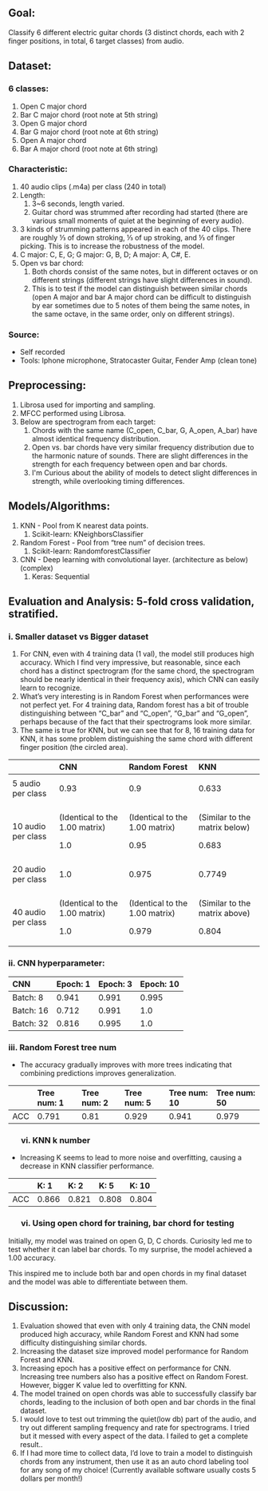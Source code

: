 ## Goal: 

Classify 6 different electric guitar chords (3 distinct chords, each with 2 finger positions, in total, 6 target classes) from audio.

## Dataset:

### 6 classes:

1. Open C major chord
1. Bar C major chord (root note at 5th string)
1. Open G major chord
1. Bar G major chord (root note at 6th string)
1. Open A major chord 
1. Bar A major chord (root note at 6th string)

### Characteristic:

1. 40 audio clips (.m4a) per class (240 in total)
1. Length: 
   1. 3~6 seconds, length varied.
   1. Guitar chord was strummed after recording had started (there are various small moments of quiet at the beginning of every audio).
1. 3 kinds of strumming patterns appeared in each of the 40 clips. There are roughly ⅓ of down stroking, ⅓ of up stroking, and ⅓ of finger picking. This is to increase the robustness of the model.
1. C major: C, E, G; G major: G, B, D; A major: A, C#, E.
1. Open vs bar chord: 
   1. Both chords consist of the same notes, but in different octaves or on different strings (different strings have slight differences in sound). 
   1. This is to test if the model can distinguish between similar chords (open A major and bar A major chord can be difficult to distinguish by ear sometimes due to 5 notes of them being the same notes, in the same octave, in the same order, only on different strings).

### Source:

- Self recorded
- Tools: Iphone microphone, Stratocaster Guitar, Fender Amp (clean tone)

## Preprocessing:
   1. Librosa used for importing and sampling.
   1. MFCC performed using Librosa.
   1. Below are spectrogram from each target:
      1. Chords with the same name (C\_open, C\_bar, G, A\_open, A\_bar) have almost identical frequency distribution.
      1. Open vs. bar chords have very similar frequency distribution due to the harmonic nature of sounds. There are slight differences in the strength for each frequency between open and bar chords.
      1. I'm Curious about the ability of models to detect slight differences in strength, while overlooking timing differences.


## Models/Algorithms: 
   1. KNN - Pool from K nearest data points. 
      1. Scikit-learn: KNeighborsClassifier
   1. Random Forest - Pool from “tree num” of decision trees.
      1. Scikit-learn: RandomforestClassifier
   1. CNN - Deep learning with convolutional layer. (architecture as below)  (complex)
      1. Keras: Sequential

## Evaluation and Analysis: 5-fold cross validation, stratified.

### i.	 Smaller dataset vs Bigger dataset

1. For CNN, even with 4 training data (1 val), the model still produces high accuracy. Which I find very impressive, but reasonable, since each chord has a distinct spectrogram (for the same chord, the spectrogram should be nearly identical in their frequency axis), which CNN can easily learn to recognize.
1. What’s very interesting is in Random Forest when performances were not perfect yet. For 4 training data, Random forest has a bit of trouble distinguishing between “C\_bar” and “C\_open”, “G\_bar” and “G\_open”, perhaps because of the fact that their spectrograms look more similar. 
1. The same is true for KNN, but we can see that for 8, 16 training data for KNN, it has some problem distinguishing the same chord with different finger position (the circled area). 

||CNN|Random Forest|KNN|
| :- | :- | :- | :- |
|5 audio per class|<p></p><p>0\.93</p>|<p></p><p>0\.9</p>|<p></p><p>0\.633</p>|
|10 audio per class|<p>(Identical to the 1.00 matrix)</p><p>1\.0</p>|<p>(Identical to the 1.00 matrix)</p><p>0\.95</p>|<p>(Similar to the matrix below)</p><p>0\.683</p>|
|20 audio per class|<p></p><p>1\.0</p>|<p></p><p>0\.975</p>|<p></p><p>0\.7749</p>|
|40 audio per class|<p>(Identical to the 1.00 matrix)</p><p>1\.0</p>|<p>(Identical to the 1.00 matrix)</p><p>0\.979</p>|<p>(Similar to the matrix above)</p><p>0\.804</p>|
### ii.	CNN hyperparameter:

|CNN|Epoch: 1|Epoch: 3|Epoch: 10|
| :- | :- | :- | :- |
|Batch: 8|0\.941|0\.991|0\.995|
|Batch: 16|0\.712|0\.991|1\.0|
|Batch: 32|0\.816|0\.995|1\.0|
### iii.	Random Forest tree num

- The accuracy gradually improves with more trees indicating that combining predictions improves generalization.

||Tree num: 1|Tree num: 2|Tree num: 5|Tree num: 10|Tree num: 50|
| :- | :- | :- | :- | :- | :- |
|ACC|0\.791|0\.81|0\.929|0\.941|0\.979|
### `	`vi.	KNN k number

- Increasing K seems to lead to more noise and overfitting, causing a decrease in KNN classifier performance.

||K: 1|K: 2|K: 5|K: 10|
| :- | :- | :- | :- | :- |
|ACC|0\.866|0\.821|0\.808|0\.804|

### `	`vi.	Using open chord for training, bar chord for testing

Initially, my model was trained on open G, D, C chords. Curiosity led me to test whether it can label bar chords. To my surprise, the model achieved a 1.00 accuracy. 

This inspired me to include both bar and open chords in my final dataset and the model was able to differentiate between them.

## Discussion: 
   1. Evaluation showed that even with only 4 training data, the CNN model produced high accuracy, while Random Forest and KNN had some difficulty distinguishing similar chords.
   1. Increasing the dataset size improved model performance for Random Forest and KNN.
   1. Increasing epoch has a positive effect on performance for CNN. Increasing tree numbers also has a positive effect on Random Forest. However, bigger K value led to overfitting for KNN.
   1. The model trained on open chords was able to successfully classify bar chords, leading to the inclusion of both open and bar chords in the final dataset.
   1. I would love to test out trimming the quiet(low db) part of the audio, and try out different sampling frequency and rate for spectrograms. I tried but it messed with every aspect of the data. I failed to get a complete result.. 
   1. If I had more time to collect data, I’d love to train a model to distinguish chords from any instrument, then use it as an auto chord labeling tool for any song of my choice! (Currently available software usually costs 5 dollars per month!)
